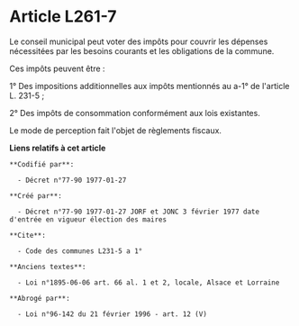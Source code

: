 # Article L261-7

Le conseil municipal peut voter des impôts pour couvrir les dépenses nécessitées par les besoins courants et les obligations
de la commune. 

Ces impôts peuvent être : 

1° Des impositions additionnelles aux impôts                        mentionnés au a-1° de l'article L. 231-5 ; 

2° Des impôts de consommation conformément aux lois existantes. 

Le mode de perception fait l'objet de règlements fiscaux.

**Liens relatifs à cet article**

	**Codifié par**:

	  - Décret n°77-90 1977-01-27

	**Créé par**:

	  - Décret n°77-90 1977-01-27 JORF et JONC 3 février 1977 date d'entrée en vigueur élection des maires

	**Cite**:

	  - Code des communes L231-5 a 1°

	**Anciens textes**:

	  - Loi n°1895-06-06 art. 66 al. 1 et 2, locale, Alsace et Lorraine

	**Abrogé par**:

	  - Loi n°96-142 du 21 février 1996 - art. 12 (V)
